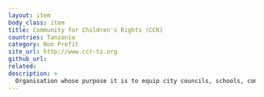 ```yaml
---
layout: item
body_class: item
title: Community for Children's Rights (CCR)
countries: Tanzania
category: Non Profit
site_url: http://www.ccr-tz.org
github_url: 
related: 
description: >
  Organisation whose purpose it is to equip city councils, schools, community groups and social workers to resolve the moral dilemmas that they face when trying to protect children from violence.
---
```

